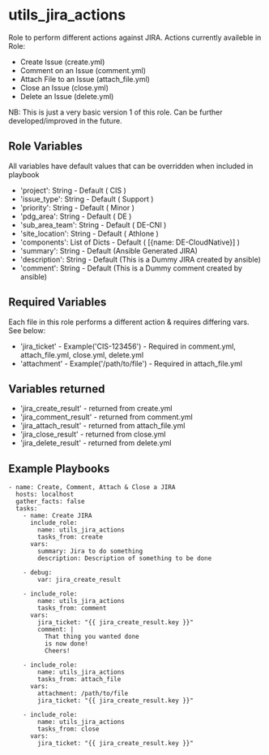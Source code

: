 utils_jira_actions
=====================

Role to perform different actions against JIRA.
Actions currently availeble in Role:
- Create Issue (create.yml)
- Comment on an Issue (comment.yml)
- Attach File to an Issue (attach_file.yml)
- Close an Issue (close.yml)
- Delete an Issue (delete.yml)

NB: This is just a very basic version 1 of this role. Can be further developed/improved in the future.

Role Variables
--------------
All variables have default values that can be overridden when included in playbook

- 'project': String - Default ( CIS )
- 'issue_type': String - Default ( Support )
- 'priority': String - Default ( Minor )
- 'pdg_area': String - Default ( DE )
- 'sub_area_team': String - Default ( DE-CNI )
- 'site_location': String - Default ( Athlone )
- 'components': List of Dicts - Default ( [{name: DE-CloudNative}] )
- 'summary': String - Default (Ansible Generated JIRA)
- 'description': String - Default (This is a Dummy JIRA created by ansible)
- 'comment': String - Default (This is a Dummy comment created by ansible)


Required Variables
------------------
Each file in this role performs a different action & requires differing vars.
See below:

- 'jira_ticket' - Example('CIS-123456') - Required in comment.yml, attach_file.yml, close.yml, delete.yml
- 'attachment' - Example('/path/to/file') - Required in attach_file.yml

Variables returned
--------------
- 'jira_create_result' - returned from create.yml
- 'jira_comment_result' - returned from comment.yml
- 'jira_attach_result' - returned from attach_file.yml
- 'jira_close_result' - returned from close.yml
- 'jira_delete_result' - returned from delete.yml


Example Playbooks
----------------

```
- name: Create, Comment, Attach & Close a JIRA
  hosts: localhost
  gather_facts: false
  tasks:
    - name: Create JIRA
      include_role:
        name: utils_jira_actions
        tasks_from: create
      vars:
        summary: Jira to do something
        description: Description of something to be done

    - debug:
        var: jira_create_result

    - include_role:
        name: utils_jira_actions
        tasks_from: comment
      vars:
        jira_ticket: "{{ jira_create_result.key }}"
        comment: |
          That thing you wanted done
          is now done!
          Cheers!

    - include_role:
        name: utils_jira_actions
        tasks_from: attach_file
      vars:
        attachment: /path/to/file
        jira_ticket: "{{ jira_create_result.key }}"

    - include_role:
        name: utils_jira_actions
        tasks_from: close
      vars:
        jira_ticket: "{{ jira_create_result.key }}"


```